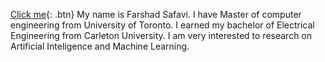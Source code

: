 [Click me](http://www.google.com){: .btn}
My name is Farshad Safavi. I have Master of computer engineering from University of Toronto. I earned my bachelor of Electrical Engineering from Carleton University. I am very interested to research on Artificial Inteligence and Machine Learning.
